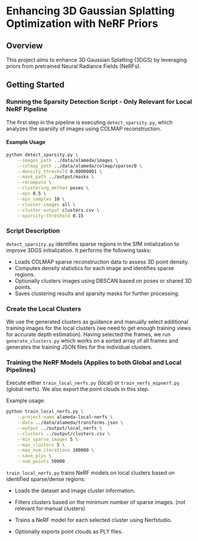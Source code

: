 # Enhancing 3D Gaussian Splatting Optimization with NeRF Priors

## Overview

This project aims to enhance 3D Gaussian Splatting (3DGS) by leveraging priors from pretrained Neural Radiance Fields (NeRFs).

## Getting Started

### Running the Sparsity Detection Script - Only Relevant for Local NeRF Pipeline

The first step in the pipeline is executing `detect_sparsity.py`, which analyzes the sparsity of images using COLMAP reconstruction.

#### Example Usage

```bash
python detect_sparsity.py \
    --images_path ../data/alameda/images \
    --colmap_path ../data/alameda/colmap/sparse/0 \
    --density_threshold 0.00000001 \
    --mask_path ../output/masks \
    --recompute \
    --clustering_method poses \
    --eps 0.5 \
    --min_samples 10 \
    --cluster-images all \
    --cluster-output clusters.csv \
    --sparsity-threshold 0.15
```

### Script Description

`detect_sparsity.py` identifies sparse regions in the SfM initialization to improve 3DGS initialization. It performs the following tasks:

- Loads COLMAP sparse reconstruction data to assess 3D point density.
- Computes density statistics for each image and identifies sparse regions.
- Optionally clusters images using DBSCAN based on poses or shared 3D points.
- Saves clustering results and sparsity masks for further processing.

### Create the Local Clusters

We use the generated clusters as guidance and manually select additional training images for the local clusters (we need to get enough training views for accurate depth estimation). Having selected the frames,
we run `generate_clusters.py` which works on a sorted array of all frames and generates the training JSON files for the individual clusters.

### Training the NeRF Models (Applies to both Global and Local Pipelines) 

Execute either  `train_local_nerfs.py` (local) or  `train_nerfs_mipnerf.py` (global nerfs). We also export the point clouds in this step.  

Example usage: 

```bash
python train_local_nerfs.py \
    --project-name alameda-local-nerfs \
    --data ../data/alameda/transforms.json \
    --output ../output/local_nerfs \
    --clusters ../output/clusters.csv \
    --min_sparse_images 5 \
    --max_clusters 5 \
    --max_num_iterations 100000 \
    --save_plys \
    --num_points 50000
```
`train_local_nerfs.py` trains NeRF models on local clusters based on identified sparse/dense regions:

 - Loads the dataset and image cluster information.

 - Filters clusters based on the minimum number of sparse images. (not relevant for manual clusters)

 - Trains a NeRF model for each selected cluster using Nerfstudio.

 - Optionally exports point clouds as PLY files.
